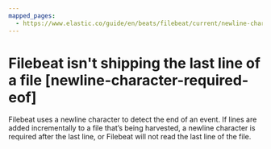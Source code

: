 ```yaml
---
mapped_pages:
  - https://www.elastic.co/guide/en/beats/filebeat/current/newline-character-required-eof.html
---
```


# Filebeat isn't shipping the last line of a file [newline-character-required-eof]

Filebeat uses a newline character to detect the end of an event. If lines are added incrementally to a file that’s being harvested, a newline character is required after the last line, or Filebeat will not read the last line of the file.

